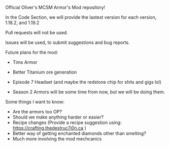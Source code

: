 Official Oliver's MCSM Armor's Mod repository!

In the Code Section, we will provide the lastest version for each version, 1.18.2, and 1.19.2

Pull requests will not be used.

Issues will be used, to submit suggestions and bug reports.

Future plans for the mod:

 - Tims Armor
 - Better Titanium ore generation
 - Episode 7 Headset (and maybe the redstone chip for shits and gigs lol)
 
 - Season 2 Armors will be some time from now, but we will be doing them.
 
 
Some things I want to know:

 - Are the armors too OP?
 - Should we make anything harder or easier?
 - Recipe changes (Provide a recipe suggestion using: https://crafting.thedestruc7i0n.ca )
 - Better way of getting enchanted diamonds other than smelting?
 - Much more involving the mod mechcanics
